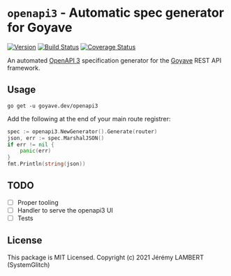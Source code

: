 # `openapi3` - Automatic spec generator for Goyave

[![Version](https://img.shields.io/github/v/release/go-goyave/openapi3?include_prereleases)](https://github.com/go-goyave/openapi3/releases)
[![Build Status](https://github.com/go-goyave/openapi3/workflows/Test/badge.svg)](https://github.com/go-goyave/gyv/actions)
[![Coverage Status](https://coveralls.io/repos/github/go-goyave/openapi3/badge.svg)](https://coveralls.io/github/go-goyave/openapi3)

An automated [OpenAPI 3](https://swagger.io/) specification generator for the [Goyave](https://github.com/go-goyave/goyave) REST API framework.

## Usage

```
go get -u goyave.dev/openapi3
```

Add the following at the end of your main route registrer:
```go
spec := openapi3.NewGenerator().Generate(router)
json, err := spec.MarshalJSON()
if err != nil {
    panic(err)
}
fmt.Println(string(json))
```

## TODO

- [ ] Proper tooling
- [ ] Handler to serve the openapi3 UI
- [ ] Tests

## License

This package is MIT Licensed. Copyright (c) 2021 Jérémy LAMBERT (SystemGlitch)